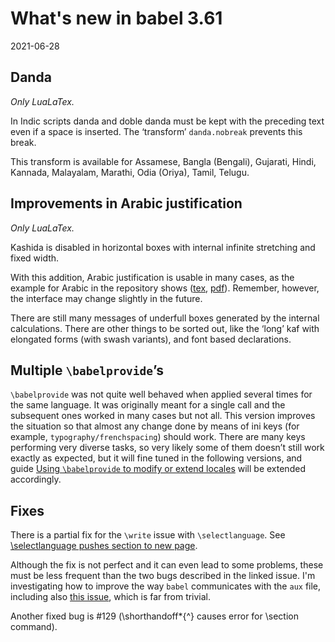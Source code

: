 # What's new in babel 3.61

2021-06-28

## Danda

_Only LuaLaTex._

In Indic scripts danda and doble danda must be kept with the preceding
text even if a space is inserted. The ‘transform’ `danda.nobreak`
prevents this break.

This transform is available for Assamese, Bangla (Bengali), Gujarati, Hindi,
Kannada, Malayalam, Marathi, Odia (Oriya), Tamil, Telugu.

## Improvements in Arabic justification

_Only LuaLaTex._

Kashida is disabled in horizontal boxes with internal infinite
stretching and fixed width.

With this addition, Arabic justification is
usable in many cases, as the example for Arabic in the repository shows
([tex](https://github.com/latex3/babel/blob/main/samples/lua-arabic.tex),
[pdf](https://github.com/latex3/babel/blob/main/samples/lua-arabic.pdf)).
Remember, however, the interface may change slightly in the future.

There are still many messages of underfull boxes generated by the
internal calculations. There are other things to be sorted out, like the
‘long’ kaf with elongated forms (with swash variants), and font based
declarations.

## Multiple `\babelprovide`’s

`\babelprovide` was not quite well behaved when applied several times
for the same language. It was originally meant for a single call and
the subsequent ones worked in many cases but not all. This version
improves the situation so that almost any change done by means of ini
keys (for example, `typography/frenchspacing`) should work. There are
many keys performing very diverse tasks, so very likely some of them
doesn’t still work exactly as expected, but it will fine tuned in the
following versions, and guide [Using `\babelprovide` to modify or
extend
locales](../guides/using-babelprovide-to-modify-or-extend-locales.md)
will be extended accordingly.

## Fixes

There is a partial fix for the `\write` issue with `\selectlanguage`.
See [\selectlanguage pushes section to new
page](https://github.com/latex3/babel/issues/114).

Although the fix is not perfect and it can even lead to some problems,
these must be less frequent than the two bugs described in the linked
issue. I'm investigating how to improve the way `babel` communicates
with the `aux` file, including also [this
issue](https://github.com/latex3/babel/issues/108), which is far from
trivial.

Another fixed bug is #129 (\shorthandoff*{^} causes error for \section
command).


